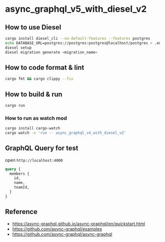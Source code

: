 # async_graphql_v5_with_diesel_v2

## How to use Diesel

```bash
cargo install diesel_cli --no-default-features --features postgres
echo DATABASE_URL=postgres://postgres:postgres@localhost/postgres > .env
diesel setup
diesel migration generate <migration_name>
```

## How to code format & lint

```bash
cargo fmt && cargo clippy --fix
```

## How to build & run

```bash
cargo run
```

### How to run as watch mod

```bash
cargo install cargo-watch
cargo watch -x 'run -- async_graphql_v4_with_diesel_v2'
```

## GraphQL Query for test

open `http://localhost:4000`

```graphql
query {
  members {
    id,
    name,
    teamId,
  }
}
```

## Reference

- https://async-graphql.github.io/async-graphql/en/quickstart.html
- https://github.com/async-graphql/examples
- https://github.com/async-graphql/async-graphql


